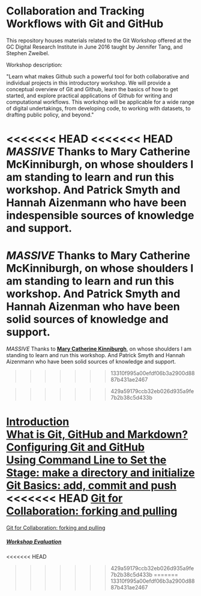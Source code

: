 # Collaboration and Tracking Workflows with Git and GitHub

This repository houses materials related to the Git Workshop offered at the GC Digital Research Institute in June 2016 taught by Jennifer Tang, and Stephen Zweibel.

Workshop description:

"Learn what makes Github such a powerful tool for both collaborative and individual projects in this introductory workshop. We will provide a conceptual overview of Git and Github, learn the basics of how to get started, and explore practical applications of Github for writing and computational workflows. This workshop will be applicable for a wide range of digital undertakings, from developing code, to working with datasets, to drafting public policy, and beyond."

<<<<<<< HEAD
<<<<<<< HEAD
_MASSIVE_ Thanks to **Mary Catherine McKinniburgh**, on whose shoulders I am standing to learn and run this workshop. And Patrick Smyth and Hannah Aizenmann who have been indespensible sources of knowledge and support.
=======
_MASSIVE_ Thanks to **Mary Catherine McKinniburgh**, on whose shoulders I am standing to learn and run this workshop. And Patrick Smyth and Hannah Aizenman who have been solid sources of knowledge and support.
=======
_MASSIVE_ Thanks to **[Mary Catherine Kinniburgh](https://github.com/mckinniburgh/gitWorkshop)**, on whose shoulders I am standing to learn and run this workshop. And Patrick Smyth and Hannah Aizenmann who have been solid sources of knowledge and support.
>>>>>>> 13310f995a00efdf06b3a2900d8887b431ae2467

>>>>>>> 429a59179ccb32eb026d935a9fe7b2b38c5d433b

[Introduction](1_outline.md)  
[What is Git, GitHub and Markdown?](2_conceptOverview.md)  
[Configuring Git and GitHub](3_gitConfig.md)  
[Using Command Line to Set the Stage: make a directory and initialize](4_commandLine.md)  
[Git Basics: add, commit and push](5_gitAction.md)  
<<<<<<< HEAD
[Git for Collaboration: forking and pulling](6_forkPull.md) 
=======
[Git for Collaboration: forking and pulling](6_forkPull.md)  

##### [Workshop Evaluation](https://docs.google.com/forms/d/1Q6dYD6emcNlOTA6oeJmVc3Z-qKvWGGhE_SjVnVRWHbI/viewform)
<<<<<<< HEAD
>>>>>>> 429a59179ccb32eb026d935a9fe7b2b38c5d433b
=======
>>>>>>> 13310f995a00efdf06b3a2900d8887b431ae2467
